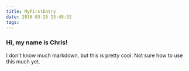 ```yaml
---
title: MyFirstEntry
date: 2016-03-25 23:48:32
tags:
---
```

### Hi, my name is Chris!
I don't know much markdown, but this is pretty cool. Not sure how to use this much yet.
